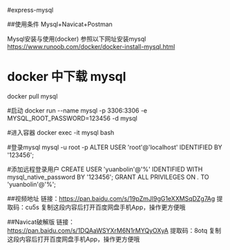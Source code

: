 #express-mysql

##使用条件
Mysql+Navicat+Postman

Mysql安装与使用(docker)
参照以下网址安装mysql
https://www.runoob.com/docker/docker-install-mysql.html

# docker 中下载 mysql
docker pull mysql

#启动
docker run --name mysql -p 3306:3306 -e MYSQL_ROOT_PASSWORD=123456 -d mysql

#进入容器
docker exec -it mysql bash

#登录mysql
mysql -u root -p
ALTER USER 'root'@'localhost' IDENTIFIED BY '123456';

#添加远程登录用户
CREATE USER 'yuanbolin'@'%' IDENTIFIED WITH mysql_native_password BY '123456';
GRANT ALL PRIVILEGES ON *.* TO 'yuanbolin'@'%';

##视频地址
链接：https://pan.baidu.com/s/19pZmJl9gG1eXXMSqDZg7Ag 
提取码：cu5s 
复制这段内容后打开百度网盘手机App，操作更方便哦

##Navicat破解版
链接：https://pan.baidu.com/s/1DQAaWSYXrM6N1rMYQyOXyA 
提取码：8otq 
复制这段内容后打开百度网盘手机App，操作更方便哦
